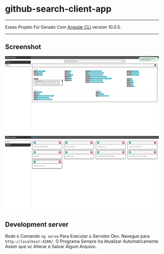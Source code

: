 # github-search-client-app
___

Esses Projeto Foi Gerado Com [Angular CLI](https://github.com/angular/angular-cli) version 10.0.5.
___

## Screenshot
![Screenshot](Capture1.PNG)

![Screenshot](Capture2.PNG)


## Development server

Rode o Comando `ng serve` Para Executar o Servidor Dev. Navegue para `http://localhost:4200/`. O Programa Sempre Ira Atualizar Automaticamente Assim que vc Alterar e Salvar Algum Arquivo.
